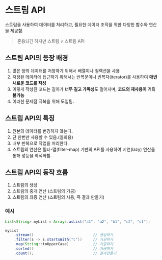 # 스트림 API
스트림을 사용하여 데이터를 처리하고, 필요한 데이터 조작을 위한 다양한 함수와 연산을 제공함.

> 혼용되긴 하지만 스트림 ≠ 스트림 API

## 스트림 API의 등장 배경
1. 많은 양의 데이터를 저장하기 위해서 배열이나 컬렉션을 사용
2. 저장된 데이터에 접근하기 위해서는 반복문이나 반복자(iterator)를 사용하여 **매번 새로운 코드를 작성**
3. 이렇게 작성된 코드는 길이가 **너무 길고 가독성**도 떨어지며, **코드의 재사용이 거의 불가능**
4. 이러한 문제점 극복을 위해 도입됨.

## 스트림 API의 특징
1. 원본의 데이터를 변경하지 않는다.
2. 단 한번만 사용할 수 있음.(일회용)
3. 내부 반복으로 작업을 처리한다.
4. 스트림의 연산은 필터-맵(filter-map) 기반의 API를 사용하여 지연(lazy) 연산을 통해 성능을 최적화함.

## 스트림 API의 동작 흐름
1. 스트림의 생성
2. 스트림의 중개 연산 (스트림의 가공)
3. 스트림의 최종 연산 (스트림의 사용, 즉 결과 만들기)

### 예시
``` java
List<String> myList = Arrays.asList("a1", "a2", "b1", "c2", "c1");

myList
    .stream()							// 생성하기
    .filter(s -> s.startsWith("c"))		// 가공하기
    .map(String::toUpperCase)			// 가공하기
    .sorted()							// 가공하기
    .count();							// 결과만들기
```